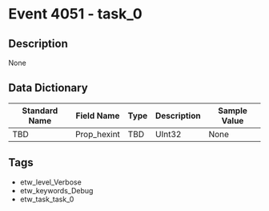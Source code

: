 # Event 4051 - task_0

## Description
None

## Data Dictionary
|Standard Name|Field Name|Type|Description|Sample Value|
|---|---|---|---|---|
|TBD|Prop_hexint|TBD|UInt32|None|None|

## Tags
* etw_level_Verbose
* etw_keywords_Debug
* etw_task_task_0